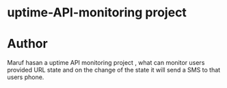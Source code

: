 # uptime-API-monitoring project
# Author
 Maruf hasan
a uptime API monitoring project , what can monitor users provided URL state and on the change of the state it will send a SMS to that users phone.
